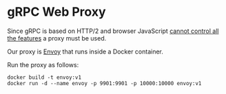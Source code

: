 # gRPC Web Proxy

Since gRPC is based on HTTP/2 and browser JavaScript [cannot control all the features](https://yuku.takahashi.coffee/blog/2019/01/grpc-proxy-for-grpc-web) a proxy must be used.

Our proxy is [Envoy](https://www.envoyproxy.io/) that runs inside a Docker container.

Run the proxy as follows:

```console
docker build -t envoy:v1
docker run -d --name envoy -p 9901:9901 -p 10000:10000 envoy:v1
```